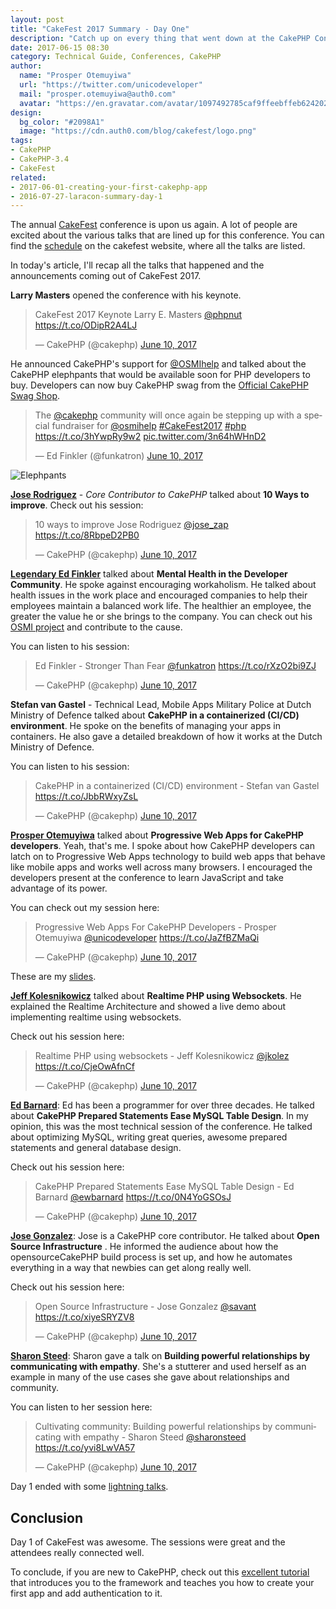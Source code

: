 ```yaml
---
layout: post
title: "CakeFest 2017 Summary - Day One"
description: "Catch up on every thing that went down at the CakePHP Conference 2017."
date: 2017-06-15 08:30
category: Technical Guide, Conferences, CakePHP
author:
  name: "Prosper Otemuyiwa"
  url: "https://twitter.com/unicodeveloper"
  mail: "prosper.otemuyiwa@auth0.com"
  avatar: "https://en.gravatar.com/avatar/1097492785caf9ffeebffeb624202d8f?s=200"
design:
  bg_color: "#2098A1"
  image: "https://cdn.auth0.com/blog/cakefest/logo.png"
tags:
- CakePHP
- CakePHP-3.4
- CakeFest
related:
- 2017-06-01-creating-your-first-cakephp-app
- 2016-07-27-laracon-summary-day-1
---
```


The annual [CakeFest](https://cakefest.org) conference is upon us again. A lot of people are excited about the various talks that are lined up for this conference. You can find the [schedule](https://cakefest.org/schedule) on the cakefest website, where all the talks are listed.

In today's article, I'll recap all the talks that happened and the announcements coming out of CakeFest 2017.

**Larry Masters** opened the conference with his keynote.

<blockquote class="twitter-tweet" data-lang="en"><p lang="en" dir="ltr">CakeFest 2017 Keynote Larry E. Masters <a href="https://twitter.com/PhpNut">@phpnut</a> <a href="https://t.co/ODipR2A4LJ">https://t.co/ODipR2A4LJ</a></p>&mdash; CakePHP (@cakephp) <a href="https://twitter.com/cakephp/status/873523709318799360">June 10, 2017</a></blockquote>
<script async src="//platform.twitter.com/widgets.js" charset="utf-8"></script>

He announced CakePHP's support for [@OSMIhelp](https://twitter.com/OSMIhelp) and talked about the CakePHP elephpants that would be available soon for PHP developers to buy. Developers can now buy CakePHP swag from the [Official CakePHP Swag Shop](https://swag.cakephp.org).

<blockquote class="twitter-tweet" data-lang="en"><p lang="en" dir="ltr">The <a href="https://twitter.com/cakephp">@cakephp</a> community will once again be stepping up with a special fundraiser for <a href="https://twitter.com/OSMIhelp">@osmihelp</a> <a href="https://twitter.com/hashtag/CakeFest2017?src=hash">#CakeFest2017</a> <a href="https://twitter.com/hashtag/php?src=hash">#php</a> <a href="https://t.co/3hYwpRy9w2">https://t.co/3hYwpRy9w2</a> <a href="https://t.co/3n64hWHnD2">pic.twitter.com/3n64hWHnD2</a></p>&mdash; Ed Finkler (@funkatron) <a href="https://twitter.com/funkatron/status/873530826260189188">June 10, 2017</a></blockquote>
<script async src="//platform.twitter.com/widgets.js" charset="utf-8"></script>

![Elephpants](https://cdn.auth0.com/blog/cakefest/elephpants.png)


**[Jose Rodriguez](https://twitter.com/jose_zap)** - *Core Contributor to CakePHP* talked about **10 Ways to improve**. Check out his session:

<blockquote class="twitter-tweet" data-lang="en"><p lang="en" dir="ltr">10 ways to improve Jose Rodriguez <a href="https://twitter.com/jose_zap">@jose_zap</a> <a href="https://t.co/8RbpeD2PB0">https://t.co/8RbpeD2PB0</a></p>&mdash; CakePHP (@cakephp) <a href="https://twitter.com/cakephp/status/873541328306544640">June 10, 2017</a></blockquote>
<script async src="//platform.twitter.com/widgets.js" charset="utf-8"></script>

**[Legendary Ed Finkler](https://twitter.com/funkatrin)** talked about **Mental Health in the Developer Community**. He spoke against encouraging workaholism. He talked about health issues in the work place and encouraged companies to help their employees maintain a balanced work life. The healthier an employee, the greater the value he or she brings to the company. You can check out his [OSMI project](https://osmihelp.org) and contribute to the cause.

You can listen to his session:

<blockquote class="twitter-tweet" data-lang="en"><p lang="en" dir="ltr">Ed Finkler - Stronger Than Fear <a href="https://twitter.com/funkatron">@funkatron</a> <a href="https://t.co/rXzO2bi9ZJ">https://t.co/rXzO2bi9ZJ</a></p>&mdash; CakePHP (@cakephp) <a href="https://twitter.com/cakephp/status/873554203339141120">June 10, 2017</a></blockquote>
<script async src="//platform.twitter.com/widgets.js" charset="utf-8"></script>

**Stefan van Gastel** - Technical Lead, Mobile Apps Military Police at Dutch Ministry of Defence talked about **CakePHP in a containerized (CI/CD) environment**. He spoke on the benefits of managing your apps in containers. He also gave a detailed breakdown of how it works at the Dutch Ministry of Defence.

You can listen to his session:

<blockquote class="twitter-tweet" data-lang="en"><p lang="en" dir="ltr">CakePHP in a containerized (CI/CD) environment - Stefan van Gastel <a href="https://t.co/JbbRWxyZsL">https://t.co/JbbRWxyZsL</a></p>&mdash; CakePHP (@cakephp) <a href="https://twitter.com/cakephp/status/873564361465380864">June 10, 2017</a></blockquote>
<script async src="//platform.twitter.com/widgets.js" charset="utf-8"></script>

**[Prosper Otemuyiwa](https://twitter.com/unicodeveloper)** talked about **Progressive Web Apps for CakePHP developers**. Yeah, that's me. I spoke about how CakePHP developers can latch on to Progressive Web Apps technology to build web apps that behave like mobile apps and works well across many browsers. I encouraged the developers present at the conference to learn JavaScript and take advantage of its power.

You can check out my session here:

<blockquote class="twitter-tweet" data-lang="en"><p lang="en" dir="ltr">Progressive Web Apps For CakePHP Developers - Prosper Otemuyiwa <a href="https://twitter.com/unicodeveloper">@unicodeveloper</a> <a href="https://t.co/JaZfBZMaQi">https://t.co/JaZfBZMaQi</a></p>&mdash; CakePHP (@cakephp) <a href="https://twitter.com/cakephp/status/873593311629524992">June 10, 2017</a></blockquote>
<script async src="//platform.twitter.com/widgets.js" charset="utf-8"></script>

These are my [slides](https://speakerdeck.com/unicodeveloper/progressive-web-apps-for-cakephp-developers-1).

**[Jeff Kolesnikowicz](https://twitter.com/jkolez)** talked about **Realtime PHP using Websockets**. He explained the Realtime Architecture and showed a live demo about implementing realtime using websockets.

Check out his session here:

<blockquote class="twitter-tweet" data-lang="en"><p lang="pl" dir="ltr">Realtime PHP using websockets - Jeff Kolesnikowicz <a href="https://twitter.com/jkolez">@jkolez</a> <a href="https://t.co/CjeOwAfnCf">https://t.co/CjeOwAfnCf</a></p>&mdash; CakePHP (@cakephp) <a href="https://twitter.com/cakephp/status/873605971594969088">June 10, 2017</a></blockquote>
<script async src="//platform.twitter.com/widgets.js" charset="utf-8"></script>

**[Ed Barnard](https://twitter.com/ewbarnard)**: Ed has been a programmer for over three decades. He talked about **CakePHP Prepared Statements Ease MySQL Table Design**. In my opinion, this was the most technical session of the conference. He talked about optimizing MySQL, writing great queries, awesome prepared statements and general database design.

Check out his session here:

<blockquote class="twitter-tweet" data-lang="en"><p lang="en" dir="ltr">CakePHP Prepared Statements Ease MySQL Table Design - Ed Barnard  <a href="https://twitter.com/ewbarnard">@ewbarnard</a> <a href="https://t.co/0N4YoGSOsJ">https://t.co/0N4YoGSOsJ</a></p>&mdash; CakePHP (@cakephp) <a href="https://twitter.com/cakephp/status/873617478445801472">June 10, 2017</a></blockquote>
<script async src="//platform.twitter.com/widgets.js" charset="utf-8"></script>

**[Jose Gonzalez](https://twitter.com/savant)**: Jose is a CakePHP core contributor. He talked about **Open Source Infrastructure** . He informed the audience about how the opensourceCakePHP build process is set up, and how he automates everything in a way that newbies can get along really well.

Check out his session here:

<blockquote class="twitter-tweet" data-lang="en"><p lang="en" dir="ltr">Open Source Infrastructure - Jose Gonzalez <a href="https://twitter.com/savant">@savant</a> <a href="https://t.co/xiyeSRYZV8">https://t.co/xiyeSRYZV8</a></p>&mdash; CakePHP (@cakephp) <a href="https://twitter.com/cakephp/status/873638414813241344">June 10, 2017</a></blockquote>
<script async src="//platform.twitter.com/widgets.js" charset="utf-8"></script>

**[Sharon Steed](https://twitter.com/sharonsteed)**: Sharon gave a talk on **Building powerful relationships by communicating with empathy**. She's a stutterer and used herself as an example in many of the use cases she gave about relationships and community.

You can listen to her session here:

<blockquote class="twitter-tweet" data-lang="en"><p lang="en" dir="ltr">Cultivating community: Building powerful relationships by communicating with empathy - Sharon Steed <a href="https://twitter.com/sharonsteed">@sharonsteed</a> <a href="https://t.co/yvi8LwVA57">https://t.co/yvi8LwVA57</a></p>&mdash; CakePHP (@cakephp) <a href="https://twitter.com/cakephp/status/873646769480925184">June 10, 2017</a></blockquote>
<script async src="//platform.twitter.com/widgets.js" charset="utf-8"></script>

Day 1 ended with some [lightning talks](https://www.pscp.tv/cakephp/1lPJqykgOkNJb).

## Conclusion

Day 1 of CakeFest was awesome. The sessions were great and the attendees really connected well.

To conclude, if you are new to CakePHP, check out this [excellent tutorial](https://auth0.com/blog/creating-your-first-cakephp-app) that introduces you to the framework and teaches you how to create your first app and add authentication to it.
